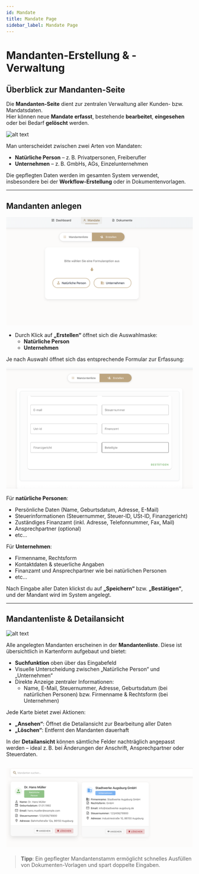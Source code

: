 ```yaml
---
id: Mandate
title: Mandate Page
sidebar_label: Mandate Page
---
```

#  Mandanten-Erstellung & -Verwaltung

##  Überblick zur Mandanten-Seite

Die **Mandanten-Seite** dient zur zentralen Verwaltung aller Kunden- bzw. Mandatsdaten.  
Hier können neue **Mandate erfasst**, bestehende **bearbeitet**, **eingesehen** oder bei Bedarf **gelöscht** werden.

![alt text](../../static/img/Mandate_übersicht.png)

Man unterscheidet zwischen zwei Arten von Mandaten:
- **Natürliche Person** – z. B. Privatpersonen, Freiberufler
- **Unternehmen** – z. B. GmbHs, AGs, Einzelunternehmen

Die gepflegten Daten werden im gesamten System verwendet, insbesondere bei der **Workflow-Erstellung** oder in Dokumentenvorlagen.

---

##  Mandanten anlegen

![alt text](../../static/img/Mandate_Erstellen1.png)


- Durch Klick auf **„Erstellen“** öffnet sich die Auswahlmaske:
  - **Natürliche Person**
  - **Unternehmen**

Je nach Auswahl öffnet sich das entsprechende Formular zur Erfassung:

![alt text](../../static/img/Mandate_Erstellen2.png)

Für **natürliche Personen**:
- Persönliche Daten (Name, Geburtsdatum, Adresse, E-Mail)
- Steuerinformationen (Steuernummer, Steuer-ID, USt-ID, Finanzgericht)
- Zuständiges Finanzamt (inkl. Adresse, Telefonnummer, Fax, Mail)
- Ansprechpartner (optional)
- etc...

Für **Unternehmen**:
- Firmenname, Rechtsform
- Kontaktdaten & steuerliche Angaben
- Finanzamt und Ansprechpartner wie bei natürlichen Personen
- etc...

 Nach Eingabe aller Daten klickst du auf **„Speichern“** bzw. **„Bestätigen“**, und der Mandant wird im System angelegt.

---

##  Mandantenliste & Detailansicht

![alt text](../../static/img/Mandate_übersicht.png)

Alle angelegten Mandanten erscheinen in der **Mandantenliste**. Diese ist übersichtlich in Kartenform aufgebaut und bietet:

- **Suchfunktion** oben über das Eingabefeld
- Visuelle Unterscheidung zwischen „Natürliche Person“ und „Unternehmen“
- Direkte Anzeige zentraler Informationen:
  - Name, E-Mail, Steuernummer, Adresse, Geburtsdatum (bei natürlichen Personen) bzw. Firmenname & Rechtsform (bei Unternehmen)

Jede Karte bietet zwei Aktionen:
- **„Ansehen“**: Öffnet die Detailansicht zur Bearbeitung aller Daten
- **„Löschen“**: Entfernt den Mandanten dauerhaft

In der **Detailansicht** können sämtliche Felder nachträglich angepasst werden – ideal z. B. bei Änderungen der Anschrift, Ansprechpartner oder Steuerdaten.

![alt text](../../static/img/Mandate_Informationen.png)
---

>  **Tipp**: Ein gepflegter Mandantenstamm ermöglicht schnelles Ausfüllen von Dokumenten-Vorlagen und spart doppelte Eingaben.
